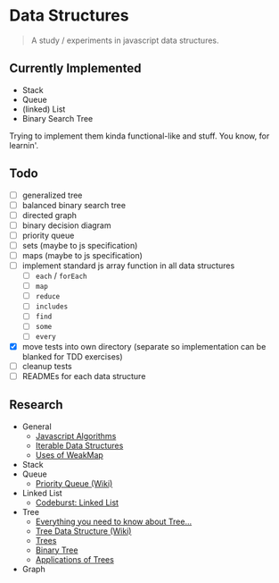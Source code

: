 # Data Structures

> A study / experiments in javascript data structures.

## Currently Implemented
* Stack
* Queue
* (linked) List
* Binary Search Tree

Trying to implement them kinda functional-like and stuff. You know, for learnin'.

## Todo 

* [ ] generalized tree
* [ ] balanced binary search tree
* [ ] directed graph
* [ ] binary decision diagram
* [ ] priority queue
* [ ] sets (maybe to js specification)
* [ ] maps (maybe to js specification)
* [ ] implement standard js array function in all data structures
  * [ ] `each` / `forEach`
  * [ ] `map`
  * [ ] `reduce`
  * [ ] `includes`
  * [ ] `find`
  * [ ] `some`
  * [ ] `every`
* [x] move tests into own directory (separate so implementation can be blanked for TDD exercises)
* [ ] cleanup tests
* [ ] READMEs for each data structure

## Research

* General
  * [Javascript Algorithms](https://github.com/trekhleb/javascript-algorithms/tree/master/src/data-structures)
  * [Iterable Data Structures](https://medium.com/smelly-code/data-structures-with-iterable-protocol-3f506c9547e4)
  * [Uses of WeakMap](https://stackoverflow.com/questions/29413222/what-are-the-actual-uses-of-es6-weakmap)
* Stack
* Queue
  * [Priority Queue (Wiki)](https://en.wikipedia.org/wiki/Priority_queue)
* Linked List
  * [Codeburst: Linked List](https://codeburst.io/js-data-structures-linked-list-3ed4d63e6571)
* Tree
  * [Everything you need to know about Tree...](https://medium.freecodecamp.org/all-you-need-to-know-about-tree-data-structures-bceacb85490c)
  * [Tree Data Structure (Wiki)](https://en.wikipedia.org/wiki/Tree_(data_structure))
  * [Trees](https://www.tutorialspoint.com/data_structures_algorithms/tree_data_structure.htm)
  * [Binary Tree](https://www.geeksforgeeks.org/binary-tree-data-structure/)
  * [Applications of Trees](https://www.geeksforgeeks.org/applications-of-tree-data-structure/)
* Graph